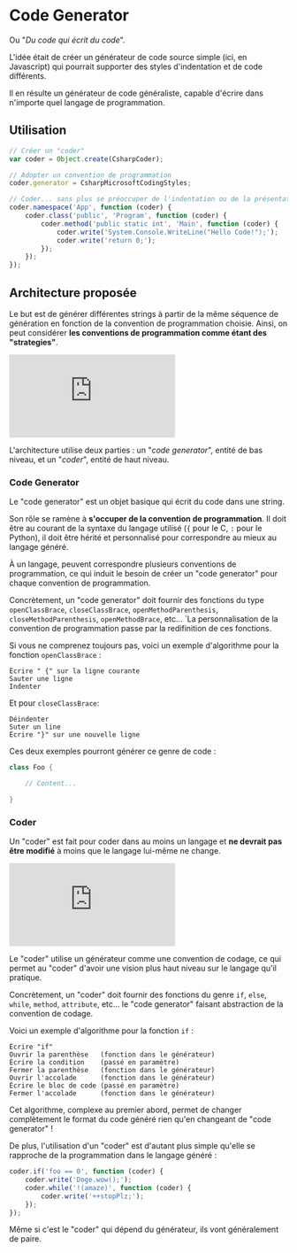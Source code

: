 # Code Generator

Ou "_Du code qui écrit du code_".

L'idée était de créer un générateur de code source simple (ici, en Javascript) qui pourrait supporter des styles d'indentation et de code différents.

Il en résulte un générateur de code généraliste, capable d'écrire dans n'importe quel langage de programmation.

## Utilisation

```javascript
// Créer un "coder"
var coder = Object.create(CsharpCoder);

// Adopter un convention de programmation
coder.generator = CsharpMicrosoftCodingStyles;

// Coder... sans plus se préoccuper de l'indentation ou de la présentation !
coder.namespace('App', function (coder) {
    coder.class('public', 'Program', function (coder) {
        coder.method('public static int', 'Main', function (coder) {
            coder.write('System.Console.WriteLine("Hello Code!");');
            coder.write('return 0;');
        });
    });
});
```

## Architecture proposée

Le but est de générer différentes strings à partir de la même séquence de génération en fonction de la convention de programmation choisie. Ainsi, on peut considérer **les conventions de programmation comme étant des "strategies"**.

![Générateur de code simple](http://aygix.free.fr/down.php?path=github/Odepax/code-generator/java-simple-example.png)

L'architecture utilise deux parties : un "_code generator_", entité de bas niveau, et un "_coder_", entité de haut niveau.

### Code Generator

Le "code generator" est un objet basique qui écrit du code dans une string.

Son rôle se ramène à **s'occuper de la convention de programmation**. Il doit être au courant de la syntaxe du langage utilisé (`{` pour le C, `:` pour le Python), il doit être hérité et personnalisé pour correspondre au mieux au langage généré.

À un langage, peuvent correspondre plusieurs conventions de programmation, ce qui induit le besoin de créer un "code generator" pour chaque convention de programmation.

Concrètement, un "code generator" doit fournir des fonctions du type `openClassBrace`, `closeClassBrace`, `openMethodParenthesis`, `closeMethodParenthesis`, `openMethodBrace`, etc... `La personnalisation de la convention de programmation passe par la redifinition de ces fonctions.

Si vous ne comprenez toujours pas, voici un exemple d'algorithme pour la fonction `openClassBrace` :

```
Écrire " {" sur la ligne courante
Sauter une ligne
Indenter
```

Et pour `closeClassBrace`:

```
Déindenter
Suter un line
Écrire "}" sur une nouvelle ligne
```

Ces deux exemples pourront générer ce genre de code :

```java
class Foo {

    // Content...

}
```

### Coder

Un "coder" est fait pour coder dans au moins un langage et **ne devrait pas être modifié** à moins que le langage lui-même ne change.

![Code generator comme strategies avec C#](http://aygix.free.fr/down.php?path=github/Odepax/code-generator/cs-strategies-example.png)

Le "coder" utilise un générateur comme une convention de codage, ce qui permet au "coder" d'avoir une vision plus haut niveau sur le langage qu'il pratique.

Concrètement, un "coder" doit fournir des fonctions du genre `if`, `else`, `while`, `method`, `attribute`, etc... le "code generator" faisant abstraction de la convention de codage.

Voici un exemple d'algorithme pour la fonction `if` :

```
Écrire "if"
Ouvrir la parenthèse   (fonction dans le générateur)
Écrire la condition    (passé en paramètre)
Fermer la parenthèse   (fonction dans le générateur)
Ouvrir l'accolade      (fonction dans le générateur)
Écrire le bloc de code (passé en paramètre)
Fermer l'accolade      (fonction dans le générateur)
```

Cet algorithme, complexe au premier abord, permet de changer complètement le format du code généré rien qu'en changeant de "code generator" !

De plus, l'utilisation d'un "coder" est d'autant plus simple qu'elle se rapproche de la programmation dans le langage généré :

```javascript
coder.if('foo == 0', function (coder) {
    coder.write('Doge.wow();');
    coder.while('!(amaze)', function (coder) {
        coder.write('++stopPlz;');
    });
});
```

Même si c'est le "coder" qui dépend du générateur, ils vont généralement de paire.
